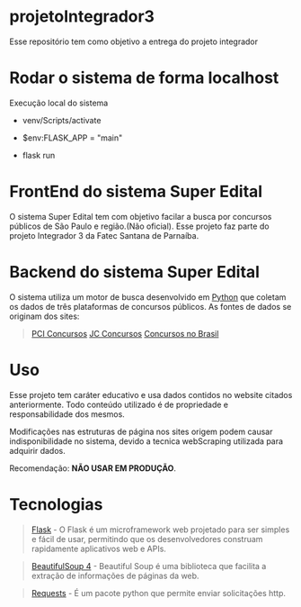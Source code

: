 # projetoIntegrador3
Esse repositório tem como objetivo a entrega do projeto integrador

# Rodar o sistema de forma localhost
Execução local do sistema

- venv/Scripts/activate

- $env:FLASK_APP = "main"

- flask run

# FrontEnd do sistema Super Edital
O sistema Super Edital tem com objetivo facilar a busca por concursos públicos de São Paulo e região.(Não oficial).
Esse projeto faz parte do projeto Integrador 3 da Fatec Santana de Parnaíba.

# Backend do sistema Super Edital
O sistema utiliza um motor de busca desenvolvido em [Python](https://www.python.org/) que coletam os dados de três plataformas de concursos públicos.
As fontes de dados se originam dos sites:
>[PCI Concursos](https://www.pciconcursos.com.br)
>[JC Concursos](https://www.jcconcursos.com.br)
>[Concursos no Brasil](https://www.concursosnobrasil.com)

# Uso
Esse projeto tem caráter educativo e usa dados contidos no website citados anteriormente. Todo conteúdo utilizado é de propriedade e responsabilidade dos mesmos.

Modificações nas estruturas de página nos sites origem podem causar indisponibilidade no sistema, devido a tecnica webScraping utilizada para adquirir dados.

Recomendação: __NÃO USAR EM PRODUÇÃO__.

# Tecnologias
  >[Flask](https://flask.palletsprojects.com/en/3.0.x/) - O Flask é um microframework web projetado para ser simples e fácil de usar, permitindo que os desenvolvedores construam rapidamente aplicativos web e APIs.
  
  >[BeautifulSoup 4](https://pypi.org/project/beautifulsoup4/) - Beautiful Soup é uma biblioteca que facilita a extração de informações de páginas da web.

  >[Requests](https://pypi.org/project/requests/) - É um pacote python que permite enviar solicitações http.

